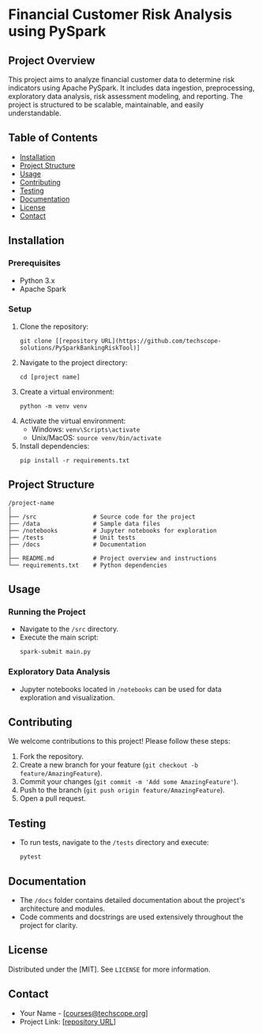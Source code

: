 # Financial Customer Risk Analysis using PySpark

## Project Overview

This project aims to analyze financial customer data to determine risk indicators using Apache PySpark. It includes data ingestion, preprocessing, exploratory data analysis, risk assessment modeling, and reporting. The project is structured to be scalable, maintainable, and easily understandable.

## Table of Contents

- [Installation](#installation)
- [Project Structure](#project-structure)
- [Usage](#usage)
- [Contributing](#contributing)
- [Testing](#testing)
- [Documentation](#documentation)
- [License](#license)
- [Contact](#contact)

## Installation

### Prerequisites

- Python 3.x
- Apache Spark

### Setup

1. Clone the repository:
   ```
   git clone [[repository URL](https://github.com/techscope-solutions/PySparkBankingRiskTool)]
   ```
2. Navigate to the project directory:
   ```
   cd [project name]
   ```
3. Create a virtual environment:
   ```
   python -m venv venv
   ```
4. Activate the virtual environment:
   - Windows: `venv\Scripts\activate`
   - Unix/MacOS: `source venv/bin/activate`
5. Install dependencies:
   ```
   pip install -r requirements.txt
   ```

## Project Structure

```
/project-name
│
├── /src                # Source code for the project
├── /data               # Sample data files
├── /notebooks          # Jupyter notebooks for exploration
├── /tests              # Unit tests
├── /docs               # Documentation
│
├── README.md           # Project overview and instructions
└── requirements.txt    # Python dependencies
```

## Usage

### Running the Project

- Navigate to the `/src` directory.
- Execute the main script:
  ```
  spark-submit main.py
  ```

### Exploratory Data Analysis

- Jupyter notebooks located in `/notebooks` can be used for data exploration and visualization.

## Contributing

We welcome contributions to this project! Please follow these steps:

1. Fork the repository.
2. Create a new branch for your feature (`git checkout -b feature/AmazingFeature`).
3. Commit your changes (`git commit -m 'Add some AmazingFeature'`).
4. Push to the branch (`git push origin feature/AmazingFeature`).
5. Open a pull request.

## Testing

- To run tests, navigate to the `/tests` directory and execute:
  ```
  pytest
  ```

## Documentation

- The `/docs` folder contains detailed documentation about the project's architecture and modules.
- Code comments and docstrings are used extensively throughout the project for clarity.

## License

Distributed under the [MIT]. See `LICENSE` for more information.

## Contact

- Your Name - [courses@techscope.org]
- Project Link: [[repository URL](https://github.com/techscope-solutions/PySparkBankingRiskTool)]
